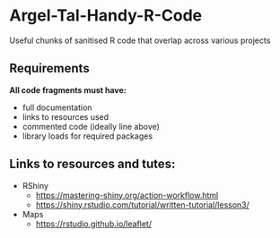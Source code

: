 # Argel-Tal-Handy-R-Code
Useful chunks of sanitised R code that overlap across various projects 

## Requirements
__All code fragments must have:__
- full documentation
- links to resources used
- commented code (ideally line above)
- library loads for required packages

## Links to resources and tutes:
- RShiny
  - https://mastering-shiny.org/action-workflow.html
  - https://shiny.rstudio.com/tutorial/written-tutorial/lesson3/
- Maps
  - https://rstudio.github.io/leaflet/
